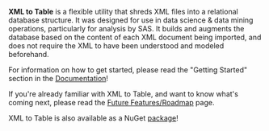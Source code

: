 **XML to Table** is a flexible utility that shreds XML files into a relational database structure. It was designed for use in data science & data mining operations, particularly for analysis by SAS. It builds and augments the database based on the content of each XML document being imported, and does not require the XML to have been understood and modeled beforehand.

For information on how to get started, please read the "Getting Started" section in the [Documentation](Documentation)!

If you're already familiar with XML to Table, and want to know what's coming next, please read the [Future Features/Roadmap](Future-Features_Roadmap) page.

XML to Table is also available as a NuGet [package](https://www.nuget.org/packages/XmlToTable/)!


